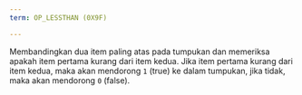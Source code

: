 ```yaml
---
term: OP_LESSTHAN (0X9F)

---
```

Membandingkan dua item paling atas pada tumpukan dan memeriksa apakah item pertama kurang dari item kedua. Jika item pertama kurang dari item kedua, maka akan mendorong `1` (true) ke dalam tumpukan, jika tidak, maka akan mendorong `0` (false).